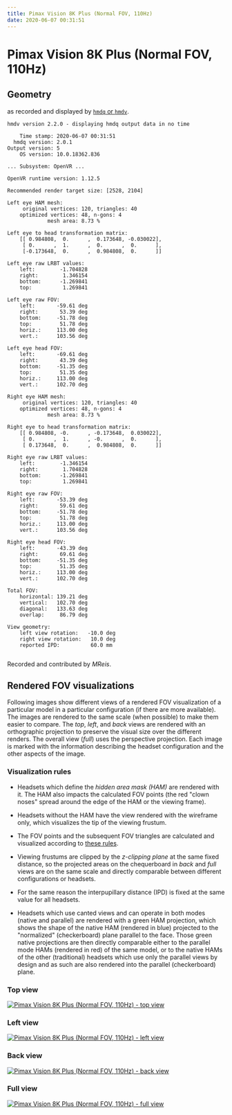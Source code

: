 ```yaml
---
title: Pimax Vision 8K Plus (Normal FOV, 110Hz)
date: 2020-06-07 00:31:51
---
```

# Pimax Vision 8K Plus (Normal FOV, 110Hz)

## Geometry

as recorded and displayed by [`hmdq` or `hmdv`](https://github.com/risa2000/hmdq).
```
hmdv version 2.2.0 - displaying hmdq output data in no time

    Time stamp: 2020-06-07 00:31:51
  hmdq version: 2.0.1
Output version: 5
    OS version: 10.0.18362.836

... Subsystem: OpenVR ...

OpenVR runtime version: 1.12.5

Recommended render target size: [2528, 2104]

Left eye HAM mesh:
     original vertices: 120, triangles: 40
    optimized vertices: 48, n-gons: 4
             mesh area: 8.73 %

Left eye to head transformation matrix:
    [[ 0.984808,  0.      ,  0.173648, -0.030022],
     [ 0.      ,  1.      ,  0.      ,  0.      ],
     [-0.173648,  0.      ,  0.984808,  0.      ]]

Left eye raw LRBT values:
    left:        -1.704828
    right:        1.346154
    bottom:      -1.269841
    top:          1.269841

Left eye raw FOV:
    left:       -59.61 deg
    right:       53.39 deg
    bottom:     -51.78 deg
    top:         51.78 deg
    horiz.:     113.00 deg
    vert.:      103.56 deg

Left eye head FOV:
    left:       -69.61 deg
    right:       43.39 deg
    bottom:     -51.35 deg
    top:         51.35 deg
    horiz.:     113.00 deg
    vert.:      102.70 deg

Right eye HAM mesh:
     original vertices: 120, triangles: 40
    optimized vertices: 48, n-gons: 4
             mesh area: 8.73 %

Right eye to head transformation matrix:
    [[ 0.984808, -0.      , -0.173648,  0.030022],
     [ 0.      ,  1.      , -0.      ,  0.      ],
     [ 0.173648,  0.      ,  0.984808,  0.      ]]

Right eye raw LRBT values:
    left:        -1.346154
    right:        1.704828
    bottom:      -1.269841
    top:          1.269841

Right eye raw FOV:
    left:       -53.39 deg
    right:       59.61 deg
    bottom:     -51.78 deg
    top:         51.78 deg
    horiz.:     113.00 deg
    vert.:      103.56 deg

Right eye head FOV:
    left:       -43.39 deg
    right:       69.61 deg
    bottom:     -51.35 deg
    top:         51.35 deg
    horiz.:     113.00 deg
    vert.:      102.70 deg

Total FOV:
    horizontal: 139.21 deg
    vertical:   102.70 deg
    diagonal:   133.63 deg
    overlap:     86.79 deg

View geometry:
    left view rotation:   -10.0 deg
    right view rotation:   10.0 deg
    reported IPD:          60.0 mm


```
Recorded and contributed by _MReis_.

## Rendered FOV visualizations

Following images show different views of a rendered FOV visualization of a
particular model in a particular configuration (if there are more available).
The images are rendered to the same scale (when possible) to make them easier
to compare. The _top_, _left_, and _back_ views are rendered with an
orthographic projection to preserve the visual size over the different renders.
The overall view (_full_) uses the perspective projection. Each image is marked
with the information describing the headset configuration and the other aspects
of the image.

### Visualization rules

* Headsets which define the _hidden area mask (HAM)_ are rendered with it. The
  HAM also impacts the calculated FOV points (the red "clown noses" spread
  around the edge of the HAM or the viewing frame).

* Headsets without the HAM have the view rendered with the wireframe only, which
  visualizes the tip of the viewing frustum.

* The FOV points and the subsequent FOV triangles are calculated and visualized
  according to [these
  rules](https://risa2000.github.io/vrdocs/docs/hmd_fov_calculation).

* Viewing frustums are clipped by the _z-clipping plane_ at the same fixed
  distance, so the projected areas on the chequerboard in _back_ and _full_
  views are on the same scale and directly comparable between different
  configurations or headsets.

* For the same reason the interpupillary distance (IPD) is fixed at the same
  value for all headsets.

* Headsets which use canted views and can operate in both modes (native and
  parallel) are rendered with a green HAM projection, which shows the shape of
  the native HAM (rendered in blue) projected to the "normalized"
  (checkerboard) plane parallel to the face. Those green native projections are
  then directly comparable either to the parallel mode HAMs (rendered in red)
  of the same model, or to the native HAMs of the other (traditional) headsets
  which use only the parallel views by design and as such are also rendered
  into the parallel (checkerboard) plane.

### Top view
[![Pimax Vision 8K Plus (Normal FOV, 110Hz) - top view](../images/PimaxVision8KPlus_Normal_Native_R110_top.dmx.png)](../images/PimaxVision8KPlus_Normal_Native_R110_top.dmx.png)

### Left view
[![Pimax Vision 8K Plus (Normal FOV, 110Hz) - left view](../images/PimaxVision8KPlus_Normal_Native_R110_left.dmx.png)](../images/PimaxVision8KPlus_Normal_Native_R110_left.dmx.png)

### Back view
[![Pimax Vision 8K Plus (Normal FOV, 110Hz) - back view](../images/PimaxVision8KPlus_Normal_Native_R110_back.dmx.png)](../images/PimaxVision8KPlus_Normal_Native_R110_back.dmx.png)

### Full view
[![Pimax Vision 8K Plus (Normal FOV, 110Hz) - full view](../images/PimaxVision8KPlus_Normal_Native_R110_over.dmx.png)](../images/PimaxVision8KPlus_Normal_Native_R110_over.dmx.png)

